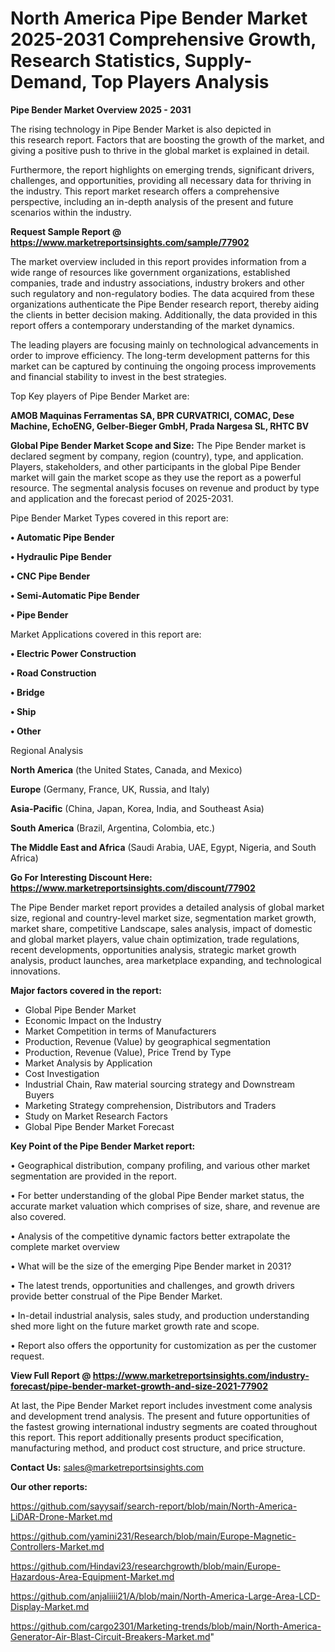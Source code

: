 # North America Pipe Bender Market 2025-2031 Comprehensive Growth, Research Statistics, Supply-Demand,  Top Players Analysis

<Strong> Pipe Bender Market Overview 2025 - 2031</strong>

The rising technology in Pipe Bender Market is also depicted in this research report. Factors that are boosting the growth of the market, and giving a positive push to thrive in the global market is explained in detail.

Furthermore, the report highlights on emerging trends, significant drivers, challenges, and opportunities, providing all necessary data for thriving in the industry. This report market research offers a comprehensive perspective, including an in-depth analysis of the present and future scenarios within the industry.

<strong>Request Sample Report @ <a href=https://www.marketreportsinsights.com/sample/77902>https://www.marketreportsinsights.com/sample/77902</a></strong>

The market overview included in this report provides information from a wide range of resources like government organizations, established companies, trade and industry associations, industry brokers and other such regulatory and non-regulatory bodies. The data acquired from these organizations authenticate the Pipe Bender research report, thereby aiding the clients in better decision making. Additionally, the data provided in this report offers a contemporary understanding of the market dynamics.

The leading players are focusing mainly on technological advancements in order to improve efficiency. The long-term development patterns for this market can be captured by continuing the ongoing process improvements and financial stability to invest in the best strategies.

Top Key players of Pipe Bender Market are:

<strong>AMOB Maquinas Ferramentas SA, BPR CURVATRICI, COMAC, Dese Machine, EchoENG, Gelber-Bieger GmbH, Prada Nargesa SL, RHTC BV</strong>

<strong><b>Global Pipe Bender Market Scope and Size:</b></strong>
The Pipe Bender market is declared segment by company, region (country), type, and application. Players, stakeholders, and other participants in the global Pipe Bender market will gain the market scope as they use the report as a powerful resource. The segmental analysis focuses on revenue and product by type and application and the forecast period of 2025-2031.

Pipe Bender Market Types covered in this report are:

<strong>• Automatic Pipe Bender

• Hydraulic Pipe Bender

• CNC Pipe Bender

• Semi-Automatic Pipe Bender

• Pipe Bender</strong>

Market Applications covered in this report are:

<strong>• Electric Power Construction

• Road Construction

• Bridge

• Ship

• Other</strong> 

Regional Analysis

<strong>North America</strong> (the United States, Canada, and Mexico)

<strong>Europe</strong> (Germany, France, UK, Russia, and Italy)

<strong>Asia-Pacific</strong> (China, Japan, Korea, India, and Southeast Asia)

<strong>South America</strong> (Brazil, Argentina, Colombia, etc.)

<strong>The Middle East and Africa</strong> (Saudi Arabia, UAE, Egypt, Nigeria, and South Africa)

<strong>Go For Interesting Discount Here: <a href=https://www.marketreportsinsights.com/discount/77902>https://www.marketreportsinsights.com/discount/77902</a></strong>

The Pipe Bender market report provides a detailed analysis of global market size, regional and country-level market size, segmentation market growth, market share, competitive Landscape, sales analysis, impact of domestic and global market players, value chain optimization, trade regulations, recent developments, opportunities analysis, strategic market growth analysis, product launches, area marketplace expanding, and technological innovations.

<strong><b>Major factors covered in the report:</b></strong>
<ul>
  <li>Global Pipe Bender Market </li>
  <li>Economic Impact on the Industry</li>
  <li>Market Competition in terms of Manufacturers</li>
  <li>Production, Revenue (Value) by geographical segmentation</li>
  <li>Production, Revenue (Value), Price Trend by Type</li>
  <li>Market Analysis by Application</li>
  <li>Cost Investigation</li>
  <li>Industrial Chain, Raw material sourcing strategy and Downstream Buyers</li>
  <li>Marketing Strategy comprehension, Distributors and Traders</li>
  <li>Study on Market Research Factors</li>
  <li>Global Pipe Bender Market Forecast</li>
</ul>

<strong><b>Key Point of the Pipe Bender Market report:</b></strong>

• Geographical distribution, company profiling, and various other market segmentation are provided in the report.

• For better understanding of the global Pipe Bender market status, the accurate market valuation which comprises of size, share, and revenue are also covered.

• Analysis of the competitive dynamic factors better extrapolate the complete market overview

• What will be the size of the emerging Pipe Bender market in 2031?

• The latest trends, opportunities and challenges, and growth drivers provide better construal of the Pipe Bender Market.

• In-detail industrial analysis, sales study, and production understanding shed more light on the future market growth rate and scope.

• Report also offers the opportunity for customization as per the customer request.

<strong><b>View Full Report @ <a href=https://www.marketreportsinsights.com/industry-forecast/pipe-bender-market-growth-and-size-2021-77902>https://www.marketreportsinsights.com/industry-forecast/pipe-bender-market-growth-and-size-2021-77902</a></b></strong>


At last, the Pipe Bender Market report includes investment come analysis and development trend analysis. The present and future opportunities of the fastest growing international industry segments are coated throughout this report. This report additionally presents product specification, manufacturing method, and product cost structure, and price structure.

<strong>Contact Us:</strong>
sales@marketreportsinsights.com

<strong>Our other reports:</strong>

<a href=https://github.com/sayysaif/search-report/blob/main/North-America-LiDAR-Drone-Market.md>https://github.com/sayysaif/search-report/blob/main/North-America-LiDAR-Drone-Market.md</a>

<a href=https://github.com/yamini231/Research/blob/main/Europe-Magnetic-Controllers-Market.md>https://github.com/yamini231/Research/blob/main/Europe-Magnetic-Controllers-Market.md</a>

<a href=https://github.com/Hindavi23/researchgrowth/blob/main/Europe-Hazardous-Area-Equipment-Market.md>https://github.com/Hindavi23/researchgrowth/blob/main/Europe-Hazardous-Area-Equipment-Market.md</a>

<a href=https://github.com/anjaliiii21/A/blob/main/North-America-Large-Area-LCD-Display-Market.md>https://github.com/anjaliiii21/A/blob/main/North-America-Large-Area-LCD-Display-Market.md</a>

<a href=https://github.com/cargo2301/Marketing-trends/blob/main/North-America-Generator-Air-Blast-Circuit-Breakers-Market.md>https://github.com/cargo2301/Marketing-trends/blob/main/North-America-Generator-Air-Blast-Circuit-Breakers-Market.md</a>"
